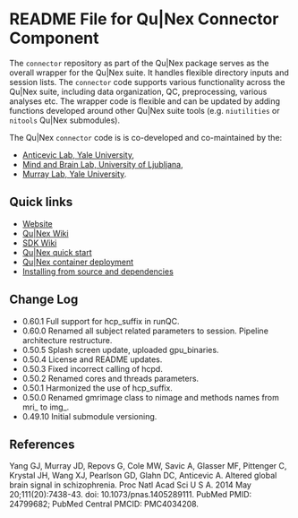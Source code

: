 # README File for Qu|Nex Connector Component

The `connector` repository as part of the Qu|Nex package serves as the overall wrapper 
for the Qu|Nex suite. It handles flexible directory inputs and session lists. 
The `connector` code supports various functionality across the Qu|Nex suite, 
including data organization, QC, preprocessing, various analyses etc. 
The wrapper code is flexible and can be updated by adding functions developed around 
other Qu|Nex suite tools (e.g. `niutilities` or `nitools` Qu|Nex submodules).

The Qu|Nex `connector` code is is co-developed and co-maintained by the:

* [Anticevic Lab, Yale University](http://anticeviclab.yale.edu/),
* [Mind and Brain Lab, University of Ljubljana](http://psy.ff.uni-lj.si/mblab/en),
* [Murray Lab, Yale University](https://medicine.yale.edu/lab/murray/).


Quick links
-----------

* [Website](http://qunex.yale.edu/)
* [Qu|Nex Wiki](https://bitbucket.org/oriadev/qunex/wiki/Home)
* [SDK Wiki](https://bitbucket.org/oriadev/qunexsdk/wiki/Home)
* [Qu|Nex quick start](https://bitbucket.org/oriadev/qunex/wiki/Overview/QuickStart.md)
* [Qu|Nex container deployment](https://bitbucket.org/oriadev/qunex/wiki/Overview/Installation.md)
* [Installing from source and dependencies](https://bitbucket.org/oriadev/qunex/wiki/Overview/Installation.md)


Change Log
----------

* 0.60.1  Full support for hcp_suffix in runQC.
* 0.60.0  Renamed all subject related parameters to session. Pipeline architecture restructure.
* 0.50.5  Splash screen update, uploaded gpu_binaries.
* 0.50.4  License and README updates.
* 0.50.3  Fixed incorrect calling of hcpd.
* 0.50.2  Renamed cores and threads parameters.
* 0.50.1  Harmonized the use of hcp_suffix.
* 0.50.0  Renamed gmrimage class to nimage and methods names from mri_ to img_.
* 0.49.10 Initial submodule versioning.


References
----------

Yang GJ, Murray JD, Repovs G, Cole MW, Savic A, Glasser MF, Pittenger C,
Krystal JH, Wang XJ, Pearlson GD, Glahn DC, Anticevic A. Altered global brain
signal in schizophrenia. Proc Natl Acad Sci U S A. 2014 May 20;111(20):7438-43.
doi: 10.1073/pnas.1405289111. PubMed PMID: 24799682; PubMed Central PMCID:
PMC4034208.
